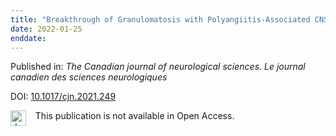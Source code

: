 ```yaml
---
title: "Breakthrough of Granulomatosis with Polyangiitis-Associated CNS Vasculitis Amidst Adequate B-cell Depletion."
date: 2022-01-25
enddate:
---
```


Published in: *The Canadian journal of neurological sciences. Le journal canadien des sciences neurologiques*

DOI: [10.1017/cjn.2021.249](https://doi.org/10.1017/cjn.2021.249)

<img src=https://upload.wikimedia.org/wikipedia/commons/thumb/0/0e/Closed_Access_logo_transparent.svg/1200px-Closed_Access_logo_transparent.svg.png alt="drawing" width="25" align="left"/> &nbsp;&nbsp;&nbsp;This publication is not available in Open Access.


